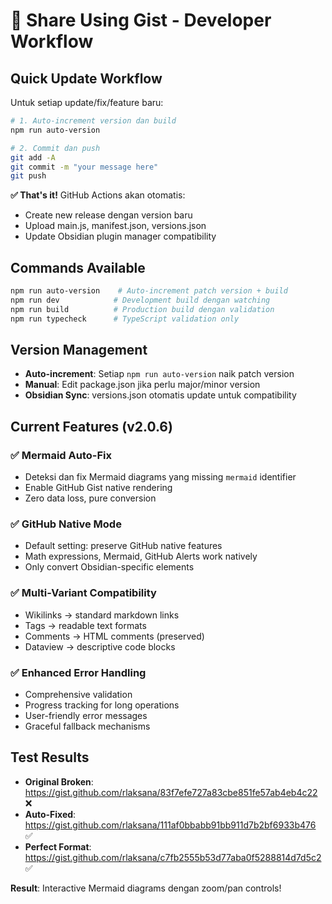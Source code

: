 # 🚀 Share Using Gist - Developer Workflow

## Quick Update Workflow

Untuk setiap update/fix/feature baru:

```bash
# 1. Auto-increment version dan build
npm run auto-version

# 2. Commit dan push 
git add -A
git commit -m "your message here"
git push
```

**✅ That's it!** GitHub Actions akan otomatis:
- Create new release dengan version baru
- Upload main.js, manifest.json, versions.json
- Update Obsidian plugin manager compatibility

## Commands Available

```bash
npm run auto-version    # Auto-increment patch version + build
npm run dev            # Development build dengan watching
npm run build          # Production build dengan validation
npm run typecheck      # TypeScript validation only
```

## Version Management

- **Auto-increment**: Setiap `npm run auto-version` naik patch version
- **Manual**: Edit package.json jika perlu major/minor version
- **Obsidian Sync**: versions.json otomatis update untuk compatibility

## Current Features (v2.0.6)

### ✅ Mermaid Auto-Fix
- Deteksi dan fix Mermaid diagrams yang missing `mermaid` identifier
- Enable GitHub Gist native rendering
- Zero data loss, pure conversion

### ✅ GitHub Native Mode  
- Default setting: preserve GitHub native features
- Math expressions, Mermaid, GitHub Alerts work natively
- Only convert Obsidian-specific elements

### ✅ Multi-Variant Compatibility
- Wikilinks → standard markdown links
- Tags → readable text formats
- Comments → HTML comments (preserved)
- Dataview → descriptive code blocks

### ✅ Enhanced Error Handling
- Comprehensive validation
- Progress tracking for long operations
- User-friendly error messages
- Graceful fallback mechanisms

## Test Results

- **Original Broken**: https://gist.github.com/rlaksana/83f7efe727a83cbe851fe57ab4eb4c22 ❌
- **Auto-Fixed**: https://gist.github.com/rlaksana/111af0bbabb91bb911d7b2bf6933b476 ✅  
- **Perfect Format**: https://gist.github.com/rlaksana/c7fb2555b53d77aba0f5288814d7d5c2 ✅

**Result**: Interactive Mermaid diagrams dengan zoom/pan controls!